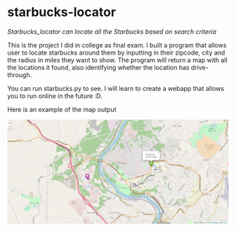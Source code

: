 # starbucks-locator
*Starbucks_locator can locate all the Starbucks based on search criteria*   

This is the project I did in college as final exam. I built a program that allows user to locate starbucks around them by inputting in their zipcode, city and the radius in miles they want to show. The program will return a map with all the locations it found, also identifying whether the location has drive-through.   

You can run starbucks.py to see. I will learn to create a webapp that allows you to run online in the future :D.   

Here is an example of the map output 

![img](/img_example.JPG)
